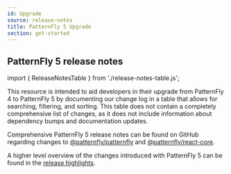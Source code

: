 ```yaml
---
id: Upgrade
source: release-notes
title: PatternFly 5 Upgrade
section: get-started
---
```


## PatternFly 5 release notes

import { ReleaseNotesTable } from './release-notes-table.js';

This resource is intended to aid developers in their upgrade from PatternFly 4 to PatternFly 5 by documenting our change log in a table that allows for searching, filtering, and sorting.
This table does not contain a completely comprehensive list of changes, as it does not include information about dependency bumps and documentation updates.

Comprehensive PatternFly 5 release notes can be found on GitHub regarding changes to [@patternfly/patternfly](https://github.com/patternfly/patternfly/releases) and [@patternfly/react-core](https://github.com/patternfly/patternfly-react/releases).

A higher level overview of the changes introduced with PatternFly 5 can be found in the [release highlights](/get-started/release-highlights/).

<ReleaseNotesTable/>

